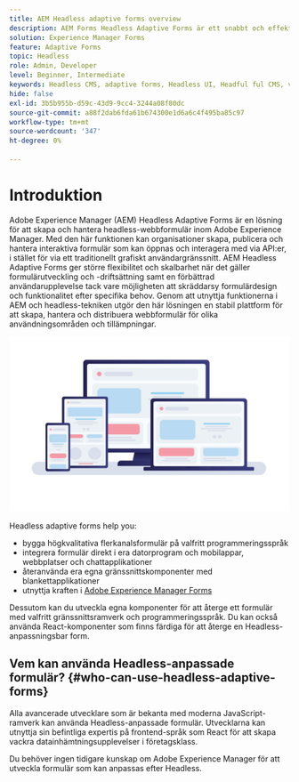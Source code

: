 ```yaml
---
title: AEM Headless adaptive forms overview
description: AEM Forms Headless Adaptive Forms är ett snabbt och effektivt sätt att skapa formulär för olika plattformar, som Headless eller Headful CMS, React applications, Single Page Applications (SPA), Web Apps, Mobile apps, Amazon Alexa, Google Assistant, WhatsApp med flera. Med Headless Adaptive Forms kan du effektivisera arbetet med att skapa formulär, så att det blir enklare att samla in data från användarna på olika enheter och plattformar.
solution: Experience Manager Forms
feature: Adaptive Forms
topic: Headless
role: Admin, Developer
level: Beginner, Intermediate
keywords: Headless CMS, adaptive forms, Headless UI, Headful ful CMS, voice assistants, alexa, chatbots, WhatsApp architecture
hide: false
exl-id: 3b5b955b-d59c-43d9-9cc4-3244a08f80dc
source-git-commit: a88f2dab6fda61b674300e1d6a6c4f495ba85c97
workflow-type: tm+mt
source-wordcount: '347'
ht-degree: 0%

---
```


# Introduktion

Adobe Experience Manager (AEM) Headless Adaptive Forms är en lösning för att skapa och hantera headless-webbformulär inom Adobe Experience Manager. Med den här funktionen kan organisationer skapa, publicera och hantera interaktiva formulär som kan öppnas och interagera med via API:er, i stället för via ett traditionellt grafiskt användargränssnitt. AEM Headless Adaptive Forms ger större flexibilitet och skalbarhet när det gäller formulärutveckling och -driftsättning samt en förbättrad användarupplevelse tack vare möjligheten att skräddarsy formulärdesign och funktionalitet efter specifika behov. Genom att utnyttja funktionerna i AEM och headless-tekniken utgör den här lösningen en stabil plattform för att skapa, hantera och distribuera webbformulär för olika användningsområden och tillämpningar.

![Skapa och återge ett formulär internt på alla webbplatser, i ett program eller i icke-visuella interaktioner](/help/assets/headless-forms-for-any-device.jpeg)

Headless adaptive forms help you:

* bygga högkvalitativa flerkanalsformulär på valfritt programmeringsspråk
* integrera formulär direkt i era datorprogram och mobilappar, webbplatser och chattapplikationer
* återanvända era egna gränssnittskomponenter med blankettapplikationer
* utnyttja kraften i [Adobe Experience Manager Forms](https://experienceleague.adobe.com/docs/experience-manager-65/forms/getting-started/introduction-aem-forms.html)

Dessutom kan du utveckla egna komponenter för att återge ett formulär med valfritt gränssnittsramverk och programmeringsspråk. Du kan också använda React-komponenter som finns färdiga för att återge en Headless-anpassningsbar form.

## Vem kan använda Headless-anpassade formulär? {#who-can-use-headless-adaptive-forms}

Alla avancerade utvecklare som är bekanta med moderna JavaScript-ramverk kan använda Headless-anpassade formulär. Utvecklarna kan utnyttja sin befintliga expertis på frontend-språk som React för att skapa vackra datainhämtningsupplevelser i företagsklass.

Du behöver ingen tidigare kunskap om Adobe Experience Manager för att utveckla formulär som kan anpassas efter Headless.

<!-- 
## How to join the early adopter program? {#how-to-join-early-adopter-forms}

The service is available for AEM Forms as a Cloud Service and AEM 6.5.16.0 Forms or later On-Premise term customers and Adobe-Managed Service enterprise customers. Send an email to [headlessadaptiveforms@adobe.com](mailto:headlessadaptiveforms@adobe.com) from your official email ID to join the early adopter program. 

-->